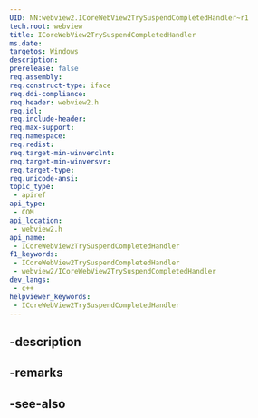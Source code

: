 ```yaml
---
UID: NN:webview2.ICoreWebView2TrySuspendCompletedHandler~r1
tech.root: webview
title: ICoreWebView2TrySuspendCompletedHandler
ms.date: 
targetos: Windows
description: 
prerelease: false
req.assembly: 
req.construct-type: iface
req.ddi-compliance: 
req.header: webview2.h
req.idl: 
req.include-header: 
req.max-support: 
req.namespace: 
req.redist: 
req.target-min-winverclnt: 
req.target-min-winversvr: 
req.target-type: 
req.unicode-ansi: 
topic_type:
 - apiref
api_type:
 - COM
api_location:
 - webview2.h
api_name:
 - ICoreWebView2TrySuspendCompletedHandler
f1_keywords:
 - ICoreWebView2TrySuspendCompletedHandler
 - webview2/ICoreWebView2TrySuspendCompletedHandler
dev_langs:
 - c++
helpviewer_keywords:
 - ICoreWebView2TrySuspendCompletedHandler
---
```


## -description

## -remarks

## -see-also

